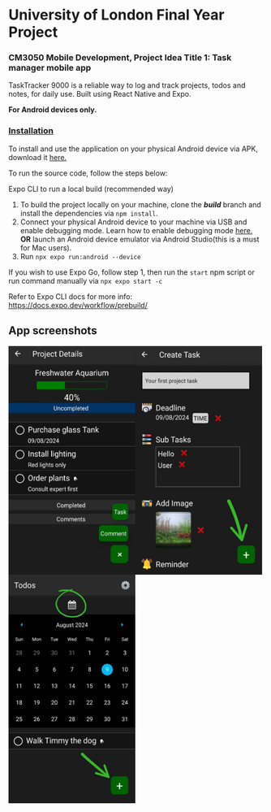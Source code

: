 # University of London Final Year Project
### CM3050 Mobile Development, Project Idea Title 1: Task manager mobile app

TaskTracker 9000 is a reliable way to log and track projects, todos and notes, for daily use. Built using React Native and Expo.

**For Android devices only.**

### <ins>Installation</ins> <br>
To install and use the application on your physical Android device via APK, download it [here.](https://drive.google.com/file/d/12Qerf0j8R8r2zSiWRSm3aHeckDIFFKsE/view?usp=sharing)

To run the source code, follow the steps below:

Expo CLI to run a local build (recommended way)

1. To build the project locally on your machine, clone the **_build_** branch and install the dependencies via `npm install`.
2. Connect your physical Android device to your machine via USB and enable debugging mode. Learn how to enable debugging mode [here.](https://www.youtube.com/watch?v=W7nkxS9LMXs) **OR** launch an Android device emulator via Android Studio(this is a must for Mac users).
3. Run `npx expo run:android --device`

If you wish to use Expo Go, follow step 1, then run the `start` npm script or run command manually via `npx expo start -c`

Refer to Expo CLI docs for more info: https://docs.expo.dev/workflow/prebuild/

## App screenshots
<a href="url"><img src="https://github.com/ShanTheShan/FYP/blob/builds/main/TaskTracker%209000/assets/tutorial_projectDetails.jpg" align="left" height="450" width="250" ></a>
<a href="url"><img src="https://github.com/ShanTheShan/FYP/blob/builds/main/TaskTracker%209000/assets/tutorial_projectTask.jpg" align="left" height="450" width="250" ></a>
<a href="url"><img src="https://github.com/ShanTheShan/FYP/blob/builds/main/TaskTracker%209000/assets/tutorial_todo.jpg" align="left" height="450" width="250" ></a>
